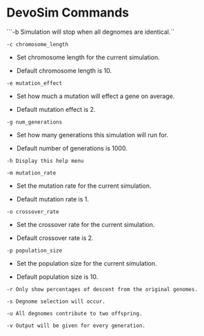 
# DevoSim Commands

```-b Simulation will stop when all degnomes are identical.``

```-c chromosome_length```

- Set chromosome length for the current simulation.

- Default chromosome length is 10.


```-e mutation_effect```

- Set how much a mutation will effect a gene on average.

- Default mutation effect is 2.


```-g num_generations```

- Set how many generations this simulation will run for.

- Default number of generations is 1000.

```-h Display this help menu```

```-m mutation_rate```

- Set the mutation rate for the current simulation.

- Default mutation rate is 1.


```-o crossover_rate```

- Set the crossover rate for the current simulation.

- Default crossover rate is 2.

```-p population_size```

- Set the population size for the current simulation.

- Default population size is 10.

```-r Only show percentages of descent from the original genomes.```

```-s Degnome selection will occur.```

```-u All degnomes contribute to two offspring.```

```-v Output will be given for every generation.```

